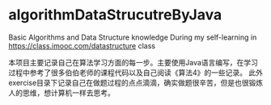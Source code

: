 # algorithmDataStrucutreByJava
Basic Algorithms and Data Structure knowledge During my self-learning in https://class.imooc.com/datastructure class

本项目主要记录自己在算法学习方面的每一步。主要使用Java语言编写，在学习过程中参考了很多伯伯老师的课程代码以及自己阅读《算法4》的一些记录。
此外exercise目录下记录自己在做题过程的点点滴滴，确实做题很辛苦，但是也很锻炼人的思维，想计算机一样去思考。

